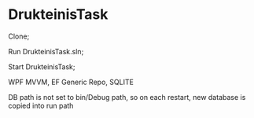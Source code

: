 # DrukteinisTask

Clone;

Run DrukteinisTask.sln;

Start DrukteinisTask;


WPF MVVM, EF Generic Repo, SQLITE


DB path is not set to bin/Debug path, so on each restart, new database is copied into run path